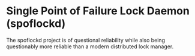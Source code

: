 Single Point of Failure Lock Daemon (spoflockd)
===============================================

The spoflockd project is of questional reliability while also being questionably more reliable than a modern distributed lock manager.
